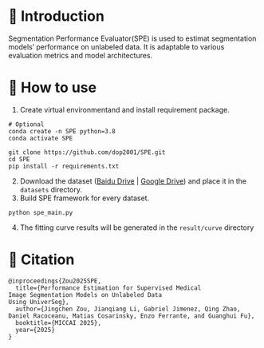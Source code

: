 # 🚀 Introduction
Segmentation Performance Evaluator(SPE) is used to estimat segmentation
models’ performance on unlabeled data. It is adaptable
to various evaluation metrics and model architectures.

# 🚢 How to use
1. Create virtual environmentand and install requirement package.
```shell
# Optional
conda create -n SPE python=3.8
conda activate SPE
```
```shell
git clone https://github.com/dop2001/SPE.git
cd SPE
pip install -r requirements.txt
```
2. Download the dataset ([Baidu Drive](https://pan.baidu.com/s/1ZOnyP3N45GTD1txuNmSFlQ?pwd=8888) | [Google Drive](https://drive.google.com/drive/folders/1MQA-SlSFbwVF9nr7qAV89ACCO-B4sfrF?usp=sharing)) and place it in the `datasets` directory.
3. Build SPE framework for every dataset.
```shell
python spe_main.py
```
4. The fitting curve results will be generated in the `result/curve` directory

# 🥳 Citation
```
@inproceedings{Zou2025SPE,
  title={Performance Estimation for Supervised Medical
Image Segmentation Models on Unlabeled Data
Using UniverSeg},
  author={Jingchen Zou, Jianqiang Li, Gabriel Jimenez, Qing Zhao, Daniel Racoceanu, Matias Cosarinsky, Enzo Ferrante, and Guanghui Fu},
  booktitle={MICCAI 2025},
  year={2025}
}
```